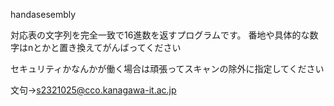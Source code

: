handasesembly

対応表の文字列を完全一致で16進数を返すプログラムです。
番地や具体的な数字はnとかと置き換えてがんばってください


セキュリティかなんかが働く場合は頑張ってスキャンの除外に指定してください

文句→s2321025@cco.kanagawa-it.ac.jp
